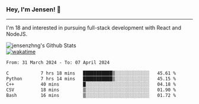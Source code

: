 ### Hey, I'm Jensen! 👋

---

I'm 18 and interested in pursuing full-stack development with React and NodeJS.

![jensenzhng's Github Stats](https://github-readme-stats.vercel.app/api?username=jensenzhng&theme=dark&show_icons=true&count_private=true)
<br />
[![wakatime](https://wakatime.com/badge/user/cbfc263d-3611-4e36-8278-8fad45fe3f62.svg)](https://wakatime.com/@cbfc263d-3611-4e36-8278-8fad45fe3f62)

<!--START_SECTION:waka-->

```txt
From: 31 March 2024 - To: 07 April 2024

C            7 hrs 18 mins   ███████████▒░░░░░░░░░░░░░   45.61 %
Python       7 hrs 14 mins   ███████████▒░░░░░░░░░░░░░   45.15 %
C++          40 mins         █░░░░░░░░░░░░░░░░░░░░░░░░   04.18 %
CSV          18 mins         ▒░░░░░░░░░░░░░░░░░░░░░░░░   01.90 %
Bash         16 mins         ▒░░░░░░░░░░░░░░░░░░░░░░░░   01.72 %
```

<!--END_SECTION:waka-->
